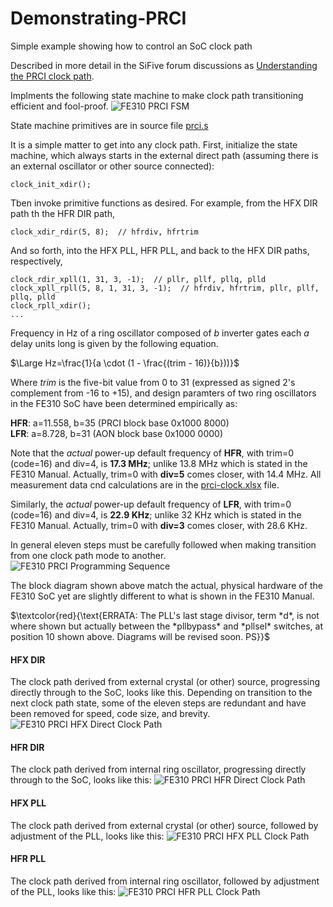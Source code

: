 # Demonstrating-PRCI
Simple example showing how to control an SoC clock path

Described in more detail in the SiFive forum discussions as [Understanding the PRCI clock path](https://forums.sifive.com/t/understanding-the-prci-clock-path/5827).

Implments the following state machine to make clock path transitioning efficient and fool-proof.
![FE310 PRCI FSM](https://user-images.githubusercontent.com/36460742/221101107-0870d344-afb8-452b-a63b-e6f8a3fa6335.PNG)

State machine primitives are in source file [prci.s](https://github.com/psherman42/Demonstrating-PRCI/blob/main/prci.s)

It is a simple matter to get into any clock path. First, initialize the state machine, which always starts in the external direct path (assuming there is an external oscillator or other source connected):

    clock_init_xdir();

Tben invoke primitive functions as desired. For example, from the HFX DIR path th the HFR DIR path,

    clock_xdir_rdir(5, 8);  // hfrdiv, hfrtrim

And so forth, into the HFX PLL, HFR PLL, and back to the HFX DIR paths, respectively,

    clock_rdir_xpll(1, 31, 3, -1);  // pllr, pllf, pllq, plld
    clock_xpll_rpll(5, 8, 1, 31, 3, -1);  // hfrdiv, hfrtrim, pllr, pllf, pllq, plld
    clock_rpll_xdir();
    ...

Frequency in Hz of a ring oscillator composed of *b* inverter gates each *a* delay units long is given by the following equation.

$\Large Hz=\frac{1}{a \cdot (1 - \frac{(trim - 16)}{b}))}$

Where *trim* is the five-bit value from 0 to 31 (expressed as signed 2's complement from -16 to +15), and design paramters of two ring oscillators in the FE310 SoC have been determined empirically as:

**HFR**: a=11.558, b=35  (PRCI block base 0x1000 8000)  
**LFR**: a=8.728, b=31  (AON block base 0x1000 0000)  

Note that the *actual* power-up default frequency of **HFR**, with trim=0 (code=16) and div=4, is **17.3 MHz**; unlike 13.8 MHz which is stated in the FE310 Manual. Actually, trim=0 with **div=5** comes closer, with 14.4 MHz. All measurement data cnd calculations are in the [prci-clock.xlsx](https://github.com/psherman42/Demonstrating-PRCI/blob/main/prci-clock.xlsx) file.

Similarly, the *actual* power-up default frequency of **LFR**, with trim=0 (code=16) and div=4, is **22.9 KHz**; unlike 32 KHz which is stated in the FE310 Manual. Actually, trim=0 with **div=3** comes closer, with 28.6 KHz.

In general eleven steps must be carefully followed when making transition from one clock path mode to another.
![FE310 PRCI Programming Sequence](https://user-images.githubusercontent.com/36460742/221101136-a13dee28-f667-4593-a86e-5df5be89b06a.PNG)

The block diagram shown above match the actual, physical hardware of the FE310 SoC yet are slightly different to what is shown in the FE310 Manual.

$\textcolor{red}{\text{ERRATA: The PLL's last stage divisor, term *d*, is not where shown but actually between the *pllbypass* and *pllsel* switches, at position 10 shown above. Diagrams will be revised soon. PS}}$ 

#### HFX DIR

The clock path derived from external crystal (or other) source, progressing directly through to the SoC, looks like this. Depending on transition to the next clock path state, some of the eleven steps are redundant and have been removed for speed, code size, and brevity.
![FE310 PRCI HFX Direct Clock Path](https://user-images.githubusercontent.com/36460742/221101141-ce8f8707-8bb6-4726-ab56-0a993a699b3c.PNG)

#### HFR DIR

The clock path derived from internal ring oscillator, progressing directly through to the SoC, looks like this:
![FE310 PRCI HFR Direct Clock Path](https://user-images.githubusercontent.com/36460742/221101143-d752a855-afc0-453f-bac8-a63edf52cc9e.PNG)

#### HFX PLL

The clock path derived from external crystal (or other) source, followed by adjustment of the PLL, looks like this:
![FE310 PRCI HFX PLL Clock Path](https://user-images.githubusercontent.com/36460742/221101145-8d91b8e3-5630-40f8-8b6d-534a13505def.PNG)

#### HFR PLL

The clock path derived from internal ring oscillator, followed by adjustment of the PLL, looks like this:
![FE310 PRCI HFR PLL Clock Path](https://user-images.githubusercontent.com/36460742/221101148-bde14001-33fb-44e0-bcd6-d3a8be0ff937.PNG)
